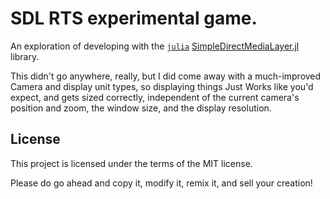 # SDL RTS experimental game.

An exploration of developing with the [`julia`](https://github.com/JuliaLang/julia) [SimpleDirectMediaLayer.jl](https://github.com/jonathanBieler/SimpleDirectMediaLayer.jl) library.

This didn't go anywhere, really, but I did come away with a much-improved Camera and display unit types, so displaying things Just Works like you'd expect, and gets sized correctly, independent of the current camera's position and zoom, the window size, and the display resolution.

## License
This project is licensed under the terms of the MIT license.

Please do go ahead and copy it, modify it, remix it, and sell your creation!
